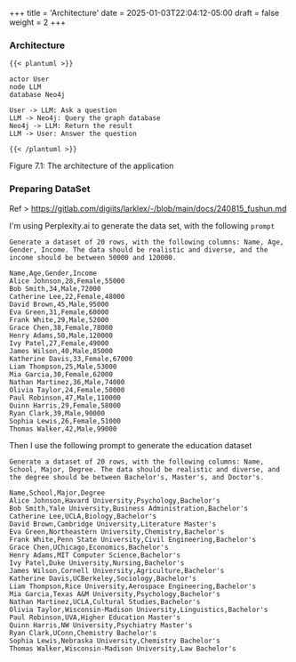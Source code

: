 +++
title = 'Architecture'
date = 2025-01-03T22:04:12-05:00
draft = false
weight = 2
+++

### Architecture

```plantuml
{{< plantuml >}}

actor User
node LLM
database Neo4j

User -> LLM: Ask a question
LLM -> Neo4j: Query the graph database
Neo4j -> LLM: Return the result
LLM -> User: Answer the question

{{< /plantuml >}}
```

Figure 7.1: The architecture of the application


### Preparing DataSet

Ref > https://gitlab.com/digiits/larklex/-/blob/main/docs/240815_fushun.md

I'm using Perplexity.ai to generate the data set, with the following `prompt`

```
Generate a dataset of 20 rows, with the following columns: Name, Age, Gender, Income. The data should be realistic and diverse, and the income should be between 50000 and 120000.
```

```csv
Name,Age,Gender,Income
Alice Johnson,28,Female,55000
Bob Smith,34,Male,72000
Catherine Lee,22,Female,48000
David Brown,45,Male,95000
Eva Green,31,Female,60000
Frank White,29,Male,52000
Grace Chen,38,Female,78000
Henry Adams,50,Male,120000
Ivy Patel,27,Female,49000
James Wilson,40,Male,85000
Katherine Davis,33,Female,67000
Liam Thompson,25,Male,53000
Mia Garcia,30,Female,62000
Nathan Martinez,36,Male,74000
Olivia Taylor,24,Female,50000
Paul Robinson,47,Male,110000
Quinn Harris,29,Female,58000
Ryan Clark,39,Male,90000
Sophia Lewis,26,Female,51000
Thomas Walker,42,Male,99000
```

Then I use the following prompt to generate the education dataset

```
Generate a dataset of 20 rows, with the following columns: Name, School, Major, Degree. The data should be realistic and diverse, and the degree should be between Bachelor's, Master's, and Doctor's.
```

```csv
Name,School,Major,Degree
Alice Johnson,Havard University,Psychology,Bachelor's
Bob Smith,Yale University,Business Administration,Bachelor's
Catherine Lee,UCLA,Biology,Bachelor's
David Brown,Cambridge University,Literature Master's 
Eva Green,Northeastern University,Chemistry,Bachelor's 
Frank White,Penn State University,Civil Engineering,Bachelor's 
Grace Chen,UChicago,Economics,Bachelor's 
Henry Adams,MIT Computer Science,Bachelor's 
Ivy Patel,Duke University,Nursing,Bachelor's 
James Wilson,Cornell University,Agriculture,Bachelor's 
Katherine Davis,UCBerkeley,Sociology,Bachelor's 
Liam Thompson,Rice University,Aerospace Engineering,Bachelor's 
Mia Garcia,Texas A&M University,Psychology,Bachelor's 
Nathan Martinez,UCLA,Cultural Studies,Bachelor's 
Olivia Taylor,Wisconsin-Madison University,Linguistics,Bachelor's 
Paul Robinson,UVA,Higher Education Master's 
Quinn Harris,NW University,Psychiatry Master's 
Ryan Clark,UConn,Chemistry Bachelor's 
Sophia Lewis,Nebraska University,Chemistry Bachelor's 
Thomas Walker,Wisconsin-Madison University,Law Bachelor's 
```
